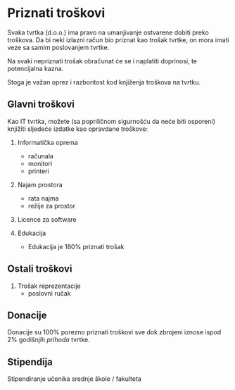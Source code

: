 # Priznati troškovi

Svaka tvrtka (d.o.o.) ima pravo na umanjivanje ostvarene dobiti preko
troškova. Da bi neki izlazni račun bio priznat kao trošak tvrtke, on
mora imati veze sa samim poslovanjem tvrtke.

Na svaki nepriznati trošak obračunat će se i naplatiti doprinosi, te
potencijalna kazna.

Stoga je važan oprez i razboritost kod knjiženja troškova na tvrtku.

## Glavni troškovi

Kao IT tvrtka, možete (sa popriličnom sigurnošću da neće biti
osporeni) knjižiti sljedeće izdatke kao opravdane troškove:

1. Informatička oprema
   - računala
   - monitori
   - printeri

2. Najam prostora
   - rata najma
   - režije za prostor
   
3. Licence za software

4. Edukacija
   - Edukacija je 180% priznati trošak

## Ostali troškovi

1. Trošak reprezentacije
   - poslovni ručak

## Donacije

Donacije su 100% porezno priznati troškovi sve dok zbrojeni iznose
ispod 2% godišnjih *prihoda* tvrtke.

## Stipendija
Stipendiranje učenika srednje škole / fakulteta
